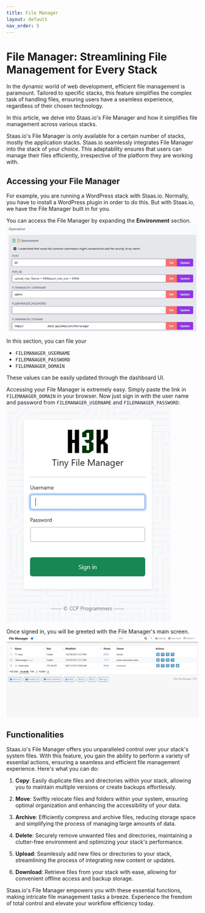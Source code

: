 ```yaml
---
title: File Manager
layout: default
nav_order: 5
---
```


# File Manager: Streamlining File Management for Every Stack

In the dynamic world of web development, efficient file management is paramount.
Tailored to specific stacks, this feature simplifies the complex task of handling files, ensuring users have a seamless experience, regardless of their chosen technology.

In this article, we delve into Staas.io's File Manager and how it simplifies file management across various stacks.

Staas.io's File Manager is only available for a certain number of stacks, mostly the application stacks.
Staas.io seamlessly integrates File Manager into the stack of your choice.
This adaptability ensures that users can manage their files efficiently, irrespective of the platform they are working with.

## Accessing your File Manager

For example, you are running a WordPress stack with Staas.io.
Normally, you have to install a WordPress plugin in order to do this. But with Staas.io, we have the File Manager built in for you.

You can access the File Manager by expanding the **Environment** section.
![](../assets/images/file-manager/file-manager-environment-var.jpg)

In this section, you can file your
- `FILEMANAGER_USERNAME`
- `FILEMANAGER_PASSWORD`
- `FILEMANAGER_DOMAIN`

These values can be easily updated through the dashboard UI.

Accessing your File Manager is extremely easy. Simply paste the link in `FILEMANAGER_DOMAIN` in your browser.
Now just sign in with the user name and password from `FILEMANAGER_USERNAME` and `FILEMANAGER_PASSWORD`:
![](../assets/images/file-manager/file-manager-sign-in.jpg)

Once signed in, you will be greeted with the File Manager's main screen.
![](../assets/images/file-manager/file-manager-home-screen.jpg)

## Functionalities

Staas.io's File Manager offers you unparalleled control over your stack's system files. With this feature, you gain the ability to perform a variety of essential actions, ensuring a seamless and efficient file management experience. Here's what you can do:

1. **Copy**:
Easily duplicate files and directories within your stack, allowing you to maintain multiple versions or create backups effortlessly.

2. **Move**:
Swiftly relocate files and folders within your system, ensuring optimal organization and enhancing the accessibility of your data.

3. **Archive**:
Efficiently compress and archive files, reducing storage space and simplifying the process of managing large amounts of data.

4. **Delete**:
Securely remove unwanted files and directories, maintaining a clutter-free environment and optimizing your stack's performance.

5. **Upload**:
Seamlessly add new files or directories to your stack, streamlining the process of integrating new content or updates.

6. **Download**:
Retrieve files from your stack with ease, allowing for convenient offline access and backup storage.

Staas.io's File Manager empowers you with these essential functions, making intricate file management tasks a breeze. Experience the freedom of total control and elevate your workflow efficiency today.
